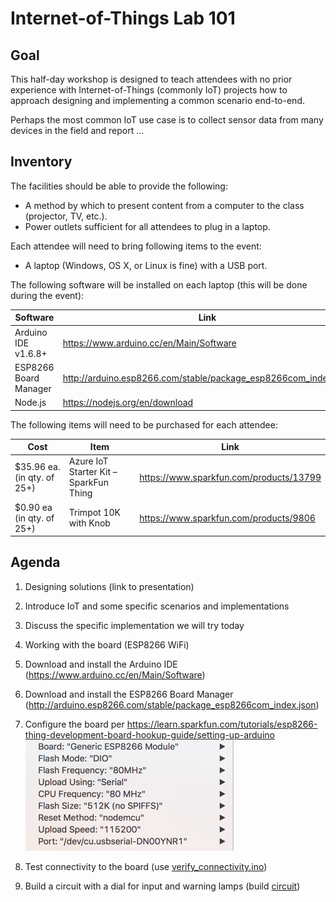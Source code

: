 # Internet-of-Things Lab 101

## Goal
This half-day workshop is designed to teach attendees with no prior experience with Internet-of-Things (commonly IoT) projects how to approach designing and implementing a common scenario end-to-end.

Perhaps the most common IoT use case is to collect sensor data from many devices in the field and report ...

## Inventory
The facilities should be able to provide the following:
* A method by which to present content from a computer to the class (projector, TV, etc.).
* Power outlets sufficient for all attendees to plug in a laptop.

Each attendee will need to bring following items to the event:
* A laptop (Windows, OS X, or Linux is fine) with a USB port.

The following software will be installed on each laptop (this will be done during the event):

|Software|Link|
|--------|----|
|Arduino IDE v1.6.8+|https://www.arduino.cc/en/Main/Software|
|ESP8266 Board Manager|http://arduino.esp8266.com/stable/package_esp8266com_index.json|
|Node.js|https://nodejs.org/en/download|

The following items will need to be purchased for each attendee:

|Cost|Item|Link|
|----|----|----|
|$35.96 ea. (in qty. of 25+)|Azure IoT Starter Kit – SparkFun Thing|https://www.sparkfun.com/products/13799|
|$0.90 ea (in qty. of 25+)|Trimpot 10K with Knob|https://www.sparkfun.com/products/9806|

## Agenda

1. Designing solutions (link to presentation)
  1. Introduce IoT and some specific scenarios and implementations
  2. Discuss the specific implementation we will try today

2. Working with the board (ESP8266 WiFi)
  1. Download and install the Arduino IDE (https://www.arduino.cc/en/Main/Software)
  2. Download and install the ESP8266 Board Manager (http://arduino.esp8266.com/stable/package_esp8266com_index.json)
  3. Configure the board per https://learn.sparkfun.com/tutorials/esp8266-thing-development-board-hookup-guide/setting-up-arduino
  ![board settings](/images/board-settings.png)
  4. Test connectivity to the board (use [verify_connectivity.ino](verify_connectivity.ino))
  4. Build a circuit with a dial for input and warning lamps (build [circuit](circuit.md))
